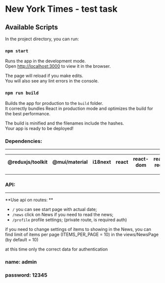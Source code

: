 # New York Times - test task

## Available Scripts

In the project directory, you can run:

### `npm start`

Runs the app in the development mode.\
Open [http://localhost:3000](http://localhost:3000) to view it in the browser.

The page will reload if you make edits.\
You will also see any lint errors in the console.

### `npm run build`

Builds the app for production to the `build` folder.\
It correctly bundles React in production mode and optimizes the build for the best performance.

The build is minified and the filenames include the hashes.\
Your app is ready to be deployed!

### Dependencies:

---

| @reduxjs/toolkit | @mui/material | i18next | react | react-dom | react-redux | react-scripts | redux-persist | typescript |
| ---------------- | ------------- | ------- | ----- | --------- | ----------- | ------------- | ------------- | ---------- |

---

### API:

---

**Use api on routes: **

- `/` you can see start page with actual date;
- `/news` click on News if you need to read the news;
- `/profile` profile settings; (private route, is required auth)

if you need to change settings of items to showing in the News, you can find limit of items per page (ITEMS_PER_PAGE = 10) in the views/NewsPage (by default = 10)

at this time only the correct data for authentication

### name: admin

### password: 12345
